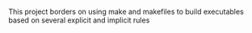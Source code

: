 This project borders on using make and makefiles to build executables based on several explicit and implicit rules
